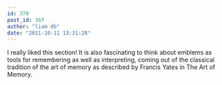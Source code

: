 ```yaml
---
id: 370
post_id: 367
author: "liam db"
date: "2011-10-11 13:31:28"
---
```

I really liked this section! It is also fascinating to think about emblems as tools for remembering as well as interpreting, coming out of the classical tradition of the art of memory as described by Francis Yates in The Art of Memory.

